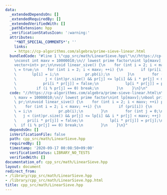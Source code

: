 ```yaml
---
data:
  _extendedDependsOn: []
  _extendedRequiredBy: []
  _extendedVerifiedWith: []
  _pathExtension: hpp
  _verificationStatusIcon: ':warning:'
  attributes:
    '*NOT_SPECIAL_COMMENTS*': ''
    links:
    - https://cp-algorithms.com/algebra/prime-sieve-linear.html
  bundledCode: "#line 1 \"cpp_src/math/LinearSieve.hpp\"\n//https://cp-algorithms.com/algebra/prime-sieve-linear.html\n\
    \nconst int maxv = 10000010;\n// lowest prime factor\nint lp[maxv];\nbool pri[maxv];\n\
    vector<int> pr;\n\nvoid linear_sive() {\n    for (int i = 2; i < maxv; ++i) pri[i]\
    \ = true;\n    for (int i = 2; i < maxv; ++i) {\n        if (pri[i]) {\n     \
    \       lp[i] = i;\n            pr.pb(i);\n        }\n        for (int j = 0;\n\
    \             j < (int)pr.size() && pr[j] <= lp[i] && i * pr[j] < maxv; ++j) {\n\
    \            pri[i * pr[j]] = false;\n            lp[i * pr[j]] = pr[j];\n   \
    \         if (i % pr[j] == 0) break;\n        }\n    }\n}\n"
  code: "//https://cp-algorithms.com/algebra/prime-sieve-linear.html\n\nconst int\
    \ maxv = 10000010;\n// lowest prime factor\nint lp[maxv];\nbool pri[maxv];\nvector<int>\
    \ pr;\n\nvoid linear_sive() {\n    for (int i = 2; i < maxv; ++i) pri[i] = true;\n\
    \    for (int i = 2; i < maxv; ++i) {\n        if (pri[i]) {\n            lp[i]\
    \ = i;\n            pr.pb(i);\n        }\n        for (int j = 0;\n          \
    \   j < (int)pr.size() && pr[j] <= lp[i] && i * pr[j] < maxv; ++j) {\n       \
    \     pri[i * pr[j]] = false;\n            lp[i * pr[j]] = pr[j];\n          \
    \  if (i % pr[j] == 0) break;\n        }\n    }\n}"
  dependsOn: []
  isVerificationFile: false
  path: cpp_src/math/LinearSieve.hpp
  requiredBy: []
  timestamp: '2020-09-17 00:08:50+09:00'
  verificationStatus: LIBRARY_NO_TESTS
  verifiedWith: []
documentation_of: cpp_src/math/LinearSieve.hpp
layout: document
redirect_from:
- /library/cpp_src/math/LinearSieve.hpp
- /library/cpp_src/math/LinearSieve.hpp.html
title: cpp_src/math/LinearSieve.hpp
---
```

